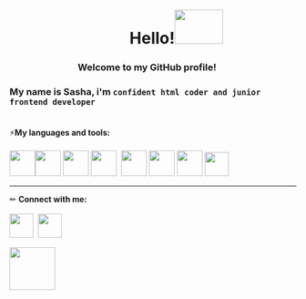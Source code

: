 <h1 align="center">⠀⠀⠀⠀Hello!<img src="https://c.tenor.com/tuvk4qUAcaUAAAAi/baby-yoda-star-wars.gif" width="85" height="60"></h1>

<h3 align="center">Welcome to my GitHub profile! <img src="https://img.icons8.com/color/38/000000/like--v1.png" height="17"/></h3>

### My name is Sasha, i'm `confident html coder and junior frontend developer`<br><br>
⚡**My languages and tools:**<br><br>
<img src="https://cdn.icon-icons.com/icons2/2415/PNG/512/html_original_wordmark_logo_icon_146478.png" width="45" height="45"/><img src="https://cdn.icon-icons.com/icons2/2415/PNG/512/css_original_wordmark_logo_icon_146576.png" width="45" height="45"/>&nbsp;<img src="https://cdn.icon-icons.com/icons2/2107/PNG/512/file_type_sass_icon_130182.png" width="45" height="45"/>&nbsp;<img src="https://cdn.icon-icons.com/icons2/2107/PNG/512/file_type_js_official_icon_130509.png" width="45" height="45"/>&nbsp;&nbsp;<img src="https://cdn.icon-icons.com/icons2/2415/PNG/512/react_original_wordmark_logo_icon_146375.png" width="45" height="45"/>&nbsp;<img src="https://cdn.icon-icons.com/icons2/2107/PNG/512/file_type_git_icon_130581.png" width="45" height="45"/>&nbsp;<img src="https://cdn.icon-icons.com/icons2/3053/PNG/512/figma_macos_bigsur_icon_190183.png" width="45" height="45"/>&nbsp;<img src="https://cdn.icon-icons.com/icons2/2107/PNG/512/file_type_vscode_icon_130084.png" width="42" height="42"/>

<hr>

✏ **Connect with me:**<br><br>
<a href="mailto:sbykoderova94@gmail.com"><img src="https://cdn.icon-icons.com/icons2/1154/PNG/512/1486564396-mail_81524.png" width="42" height="42"/></a>&nbsp;
<a href="https://t.me/sbykoderova"><img src="https://cdn.icon-icons.com/icons2/2429/PNG/512/telegram_logo_icon_147228.png" width="42" height="42"/></a>
<p><img src="https://c.tenor.com/nN_-M2QfN3sAAAAi/baby-yoda-star-wars.gif" width="80" height="75"></p>
